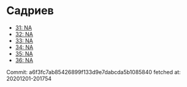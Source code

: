 # Садриев
- [31: NA](31.md)
- [32: NA](32.md)
- [33: NA](33.md)
- [34: NA](34.md)
- [35: NA](35.md)
- [36: NA](36.md)

Commit: a6f3fc7ab85426899f133d9e7dabcda5b1085840
 fetched at: 20201201-201754
